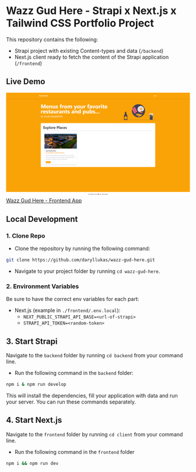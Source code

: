 # Wazz Gud Here - Strapi x Next.js x Tailwind CSS Portfolio Project

This repository contains the following:

- Strapi project with existing Content-types and data (`/backend`)
- Next.js client ready to fetch the content of the Strapi application (`/frontend`)

## Live Demo
![Preview](./screenshot.png)
[Wazz Gud Here - Frontend App](https://wazz-gud-here.vercel.app/)

## Local Development
### 1. Clone Repo

- Clone the repository by running the following command:

```bash
git clone https://github.com/daryllukas/wazz-gud-here.git
```

- Navigate to your project folder by running `cd wazz-gud-here`.

### 2. Environment Variables

Be sure to have the correct env variables for each part:

- Next.js (example in `./frontend/.env.local`):
  - `NEXT_PUBLIC_STRAPI_API_BASE=<url-of-strapi>`
  - `STRAPI_API_TOKEN=<random-token>`


## 3. Start Strapi

Navigate to the `backend` folder by running `cd backend` from your command line.

- Run the following command in the `backend` folder:

```bash
npm i & npm run develop
```

This will install the dependencies, fill your application with data and run your server. You can run these commands separately.

## 4. Start Next.js

Navigate to the `frontend` folder by running `cd client` from your command line.

- Run the following command in the `frontend` folder

```bash
npm i && npm run dev
```